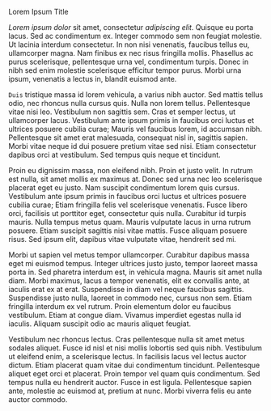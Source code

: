 Lorem Ipsum Title

_Lorem ipsum dolor_ sit amet, consectetur _adipiscing elit_. Quisque eu porta lacus. Sed ac condimentum ex. Integer commodo sem non feugiat molestie. Ut lacinia interdum consectetur. In non nisi venenatis, faucibus tellus eu, ullamcorper magna. Nam finibus ex nec risus fringilla mollis. Phasellus ac purus scelerisque, pellentesque urna vel, condimentum turpis. Donec in nibh sed enim molestie scelerisque efficitur tempor purus. Morbi urna ipsum, venenatis a lectus in, blandit euismod ante.

`Duis` tristique massa id lorem vehicula, a varius nibh auctor. Sed mattis tellus odio, nec rhoncus nulla cursus quis. Nulla non lorem tellus. Pellentesque vitae nisi leo. Vestibulum non sagittis sem. Cras et semper lectus, ut ullamcorper lacus. Vestibulum ante ipsum primis in faucibus orci luctus et ultrices posuere cubilia curae; Mauris vel faucibus lorem, id accumsan nibh. Pellentesque sit amet erat malesuada, consequat nisl in, sagittis sapien. Morbi vitae neque id dui posuere pretium vitae sed nisi. Etiam consectetur dapibus orci at vestibulum. Sed tempus quis neque et tincidunt.

Proin eu dignissim massa, non eleifend nibh. Proin et justo velit. In rutrum est nulla, sit amet mollis ex maximus at. Donec sed urna nec leo scelerisque placerat eget eu justo. Nam suscipit condimentum lorem quis cursus. Vestibulum ante ipsum primis in faucibus orci luctus et ultrices posuere cubilia curae; Etiam fringilla felis vel scelerisque venenatis. Fusce libero orci, facilisis ut porttitor eget, consectetur quis nulla. Curabitur id turpis mauris. Nulla tempus metus quam. Mauris vulputate lacus in urna rutrum posuere. Etiam suscipit sagittis nisi vitae mattis. Fusce aliquam posuere risus. Sed ipsum elit, dapibus vitae vulputate vitae, hendrerit sed mi.

Morbi ut sapien vel metus tempor ullamcorper. Curabitur dapibus massa eget mi euismod tempus. Integer ultrices justo justo, tempor laoreet massa porta in. Sed pharetra interdum est, in vehicula magna. Mauris sit amet nulla diam. Morbi maximus, lacus a tempor venenatis, elit ex convallis ante, at iaculis erat ex at erat. Suspendisse in diam vel neque faucibus sagittis. Suspendisse justo nulla, laoreet in commodo nec, cursus non sem. Etiam fringilla interdum ex vel rutrum. Proin elementum dolor eu faucibus vestibulum. Etiam at congue diam. Vivamus imperdiet egestas nulla id iaculis. Aliquam suscipit odio ac mauris aliquet feugiat.

Vestibulum nec rhoncus lectus. Cras pellentesque nulla sit amet metus sodales aliquet. Fusce id nisl et nisi mollis lobortis sed quis nibh. Vestibulum ut eleifend enim, a scelerisque lectus. In facilisis lacus vel lectus auctor dictum. Etiam placerat quam vitae dui condimentum tincidunt. Pellentesque aliquet eget orci et placerat. Proin tempor vel quam quis condimentum. Sed tempus nulla eu hendrerit auctor. Fusce in est ligula. Pellentesque sapien ante, molestie ac euismod at, pretium at nunc. Morbi viverra felis eu ante auctor commodo.
